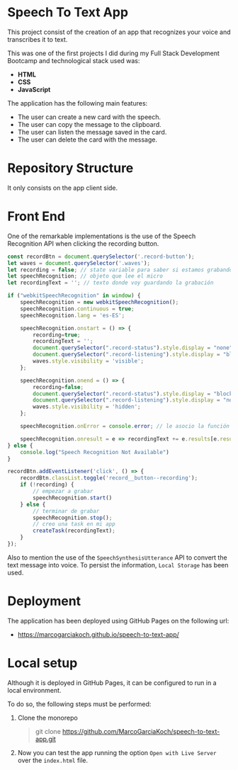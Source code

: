 # Speech To Text App

This project consist of the creation of an app that recognizes your voice and transcribes it to text.
 

This was one of the first projects I did during my Full Stack Development Bootcamp and technological stack used was:

- **HTML**
- **CSS**
- **JavaScript**

The application has the following main features:

- The user can create a new card with the speech.
- The user can copy the message to the clipboard. 
- The user can listen the message saved in the card.
- The user can delete the card with the message. 


# Repository Structure

It only consists on the app client side.


# Front End

One of the remarkable implementations is the use of the Speech Recognition API when clicking the recording button.

```js
const recordBtn = document.querySelector('.record-button');
let waves = document.querySelector('.waves');
let recording = false; // state variable para saber si estamos grabando o no
let speechRecognition; // objeto que lee el micro
let recordingText = ''; // texto donde voy guardando la grabación

if ("webkitSpeechRecognition" in window) {
    speechRecognition = new webkitSpeechRecognition();
    speechRecognition.continuous = true;
    speechRecognition.lang = 'es-ES';

    speechRecognition.onstart = () => {
        recording=true;
        recordingText = '';
        document.querySelector(".record-status").style.display = "none";
        document.querySelector(".record-listening").style.display = "block";
        waves.style.visibility = 'visible';
    };

    speechRecognition.onend = () => {
        recording=false;
        document.querySelector(".record-status").style.display = "block";
        document.querySelector(".record-listening").style.display = "none";
        waves.style.visibility = 'hidden';
    };

    speechRecognition.onError = console.error; // le asocio la función que pinta errores en la consola

    speechRecognition.onresult = e => recordingText += e.results[e.resultIndex][0].transcript;
} else {
    console.log("Speech Recognition Not Available")
}

recordBtn.addEventListener('click', () => {
    recordBtn.classList.toggle('record__button--recording');
    if (!recording) {
        // empezar a grabar
        speechRecognition.start()
    } else {
        // terminar de grabar
        speechRecognition.stop();
        // creo una task en mi app
        createTask(recordingText);
    }
});
```

Also to mention the use of the `SpeechSynthesisUtterance` API to convert the text message into voice.
To persist the information, `Local Storage` has been used.


# Deployment

The application has been deployed using GitHub Pages on the following url:

- https://marcogarciakoch.github.io/speech-to-text-app/

# Local setup

Although it is deployed in GitHub Pages, it can be configured to run in a local environment.

To do so, the following steps must be performed:

1. Clone the monorepo
    > git clone https://github.com/MarcoGarciaKoch/speech-to-text-app.git

2. Now you can test the app running the option `Open with Live Server` over the `index.html` file.

